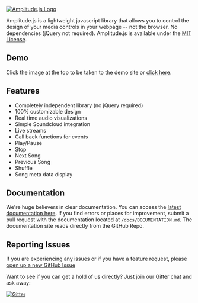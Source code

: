 [![Amplitude.js Logo](https://521dimensions.com/img/open-source/amplitudejs/amplitudejs_hero_image.jpg)](https://open.521dimensions.com/amplitudejs)

Amplitude.js is a lightweight javascript library that allows you to control the design of your media controls in your webpage -- not the browser. No dependencies (jQuery not required). Amplitude.js is available under the [MIT License](https://open.521dimensions.com/license.txt).

## Demo

Click the image at the top to be taken to the demo site or [click here](https://open.521dimensions.com/amplitudejs).

## Features
* Completely independent library (no jQuery required)
* 100% customizable design
* Real time audio visualizations
* Simple Soundcloud integration
* Live streams
* Call back functions for events
* Play/Pause
* Stop
* Next Song
* Previous Song
* Shuffle
* Song meta data display

## Documentation
We're huge believers in clear documentation. You can access the [latest documentation here](https://open.521dimensions.com/amplitudejs/docs). If you find errors or places for improvement, submit a pull request with the documentation located at `/docs/DOCUMENTATION.md`. The documentation site reads directly from the GitHub Repo.

## Reporting Issues

If you are experiencing any issues or if you have a feature request, please [open up a new GitHub Issue](https://github.com/521dimensions/amplitudejs/issues/new)

Want to see if you can get a hold of us directly? Just join our Gitter chat and ask away:

[![Gitter](https://badges.gitter.im/Join%20Chat.svg)](https://gitter.im/521dimensions/amplitudejs?utm_source=badge&utm_medium=badge&utm_campaign=pr-badge&utm_content=badge)
